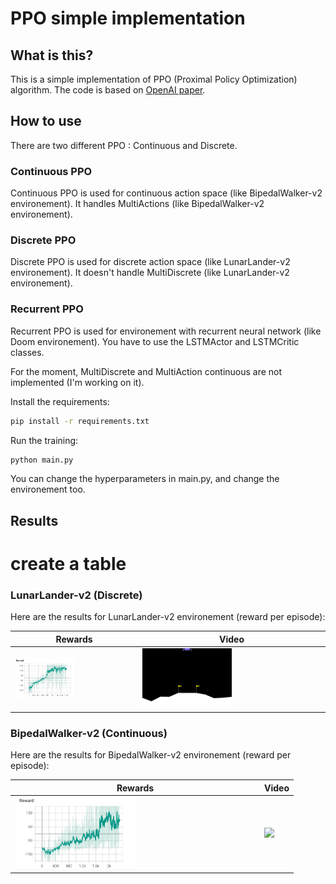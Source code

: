 # PPO simple implementation

## What is this?

This is a simple implementation of PPO (Proximal Policy Optimization) algorithm.
The code is based on [OpenAI paper](https://arxiv.org/pdf/1707.06347.pdf).

## How to use

There are two different PPO : Continuous and Discrete.

### Continuous PPO

Continuous PPO is used for continuous action space (like BipedalWalker-v2 environement).
It handles MultiActions (like BipedalWalker-v2 environement).


### Discrete PPO

Discrete PPO is used for discrete action space (like LunarLander-v2 environement).
It doesn't handle MultiDiscrete (like LunarLander-v2 environement).

### Recurrent PPO

Recurrent PPO is used for environement with recurrent neural network (like Doom environement).
You have to use the LSTMActor and LSTMCritic classes.


For the moment, MultiDiscrete and MultiAction continuous are not implemented (I'm working on it).


Install the requirements:

```bash
pip install -r requirements.txt
```

Run the training:

```bash
python main.py
```

You can change the hyperparameters in main.py, and change the environement too.

## Results

# create a table



### LunarLander-v2 (Discrete)

Here are the results for LunarLander-v2 environement (reward per episode):

| Rewards                                             | Video                                     |
|-----------------------------------------------------|-------------------------------------------|
| <img src=results/curves/lunar_lander.png width=50%> | <img src=results/gif/lunar.gif width=50%> |


### BipedalWalker-v2 (Continuous)

Here are the results for BipedalWalker-v2 environement (reward per episode):

| Rewards                                             | Video                                              |
|-----------------------------------------------------|----------------------------------------------------|
| <img src=results/curves/biped_walker.png width=50%> | <img src=results/gif/bipedal_walker.gif width=50%> |






